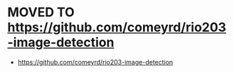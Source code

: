 # MOVED TO <https://github.com/comeyrd/rio203-image-detection>

- <https://github.com/comeyrd/rio203-image-detection>
